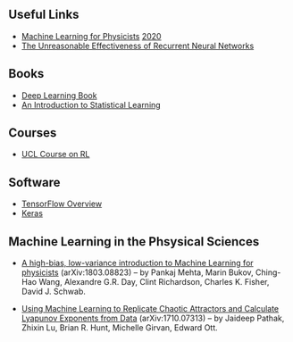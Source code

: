 ## Useful Links
* [Machine Learning for Physicists](https://machine-learning-for-physicists.org/) [2020](https://pad.gwdg.de/s/HJtiTE__U)
* [The Unreasonable Effectiveness of Recurrent Neural Networks](http://karpathy.github.io/2015/05/21/rnn-effectiveness/)

## Books
* [Deep Learning Book](https://www.deeplearningbook.org/)
* [An Introduction to Statistical Learning](https://www.statlearning.com)

## Courses
* [UCL Course on RL](https://www.davidsilver.uk/teaching/)

## Software
* [TensorFlow Overview](https://www.tensorflow.org/overview)
* [Keras](https://keras.io/)

## Machine Learning in the Phsysical Sciences
* [A high-bias, low-variance introduction to Machine Learning for physicists](https://arxiv.org/abs/1803.08823) (arXiv:1803.08823) – by Pankaj Mehta, Marin Bukov, Ching-Hao Wang, Alexandre G.R. Day, Clint Richardson, Charles K. Fisher, David J. Schwab.

* [Using Machine Learning to Replicate Chaotic Attractors and Calculate Lyapunov Exponents from Data](https://arxiv.org/abs/1710.07313) (arXiv:1710.07313) – by Jaideep Pathak, Zhixin Lu, Brian R. Hunt, Michelle Girvan, Edward Ott.
